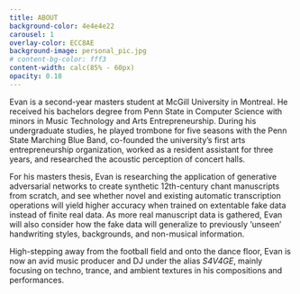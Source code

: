 ```yaml
---
title: ABOUT
background-color: 4e4e4e22
carousel: 1
overlay-color: ECC8AE
background-image: personal_pic.jpg
# content-bg-color: fff3
content-width: calc(85% - 60px)
opacity: 0.18
---
```


Evan is a second-year masters student at McGill University in Montreal. He received his bachelors degree from Penn State in Computer Science with minors in Music Technology and Arts Entrepreneurship. During his undergraduate studies, he played trombone for five seasons with the Penn State Marching Blue Band, co-founded the university’s first arts entrepreneurship organization, worked as a resident assistant for three years, and researched the acoustic perception of concert halls.

For his masters thesis, Evan is researching the application of generative adversarial networks to create synthetic 12th-century chant manuscripts from scratch, and see whether novel and existing automatic transcription operations will yield higher accuracy when trained on extentable fake data instead of finite real data. As more real manuscript data is gathered, Evan will also consider how the fake data will generalize to previously ‘unseen’ handwriting styles, backgrounds, and non-musical information.

High-stepping away from the football field and onto the dance floor, Evan is now an avid music producer and DJ under the alias *S4V4GE*, mainly focusing on techno, trance, and ambient textures in his compositions and performances.
